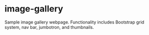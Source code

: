 # image-gallery
Sample image gallery webpage. Functionality includes Bootstrap grid system, nav bar, jumbotron, and thumbnails.
